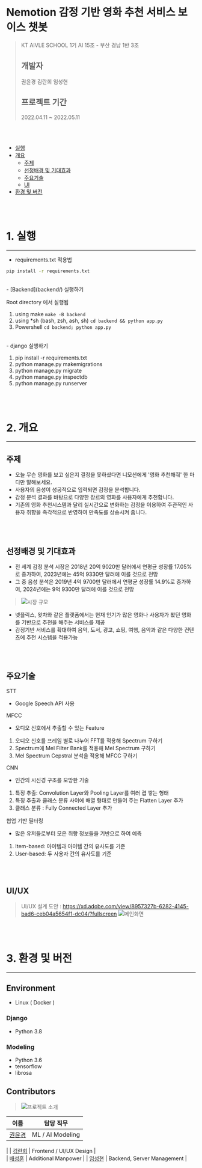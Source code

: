 # Nemotion 감정 기반 영화 추천 서비스 보이스 챗봇
> KT AIVLE SCHOOL 1기 AI 15조 - 부산 경남 1반 3조
>
> ## 개발자
> 권윤경 김란희 임성현
>
> ## 프로젝트 기간
> 2022.04.11 ~ 2022.05.11
<br/>
<br/>

- [실행](#1-실행)
- [개요](#2-개요)
  - [주제](#주제)
  - [선정배경 및 기대효과](#선정배경-및-기대효과)
  - [주요기술](#주요기술)
  - [UI](#UI)
- [환경 및 버전](#3-환경-및-버전)
<br/>
<br/>

# 1. 실행
---

- requirements.txt 적용법

```bash
pip install -r requirements.txt
```
<br/>
- [Backend](backend/) 실행하기

  Root directory 에서 실행됨

  1. using make `make -B backend`
  2. using *sh (bash, zsh, ash, sh) `cd backend && python app.py`
  3. Powershell `cd backend; python app.py`

<br/>
- django 실행하기
  
  1. pip install -r requirements.txt
  2. python manage.py makemigrations
  3. python manage.py migrate
  4. python manage.py inspectdb
  5. python manage.py runserver

<br/>
<br/>

# 2. 개요
---
## 주제
- 오늘 무슨 영화를 보고 싶은지 결정을 못하셨다면 니모션에게 '영화 추천해줘' 한 마디만 말해보세요.
- 사용자의 음성이 성공적으로 입력되면 감정을 분석합니다.
- 감정 분석 결과를 바탕으로 다양한 장르의 영화를 사용자에게 추천합니다.
- 기존의 영화 추천시스템과 달리 실시간으로 변화하는 감정을 이용하여 주관적인 사용자 취향을 즉각적으로 반영하여 만족도를 상승시켜 줍니다.
<br/>
<br/>

## 선정배경 및 기대효과
- 전 세계 감정 분석 시장은 2018년 20억 9020만 달러에서 연평균 성장률 17.05%로 증가하여, 2023년에는 45억 9330만 달러에 이를 것으로 전망
- 그 중 음성 분석은 2019년 4억 9700만 달러에서 연평균 성장률 14.9%로 증가하여, 2024년에는 9억 9300만 달러에 이를 것으로 전망
> ![시장 규모](https://user-images.githubusercontent.com/96163167/167738929-4742fbc3-0321-4df9-9d9f-2d038dd4e08e.jpg)

- 넷플릭스, 왓차와 같은 플랫폼에서는 현재 인기가 많은 영화나 사용자가 봤던 영화를 기반으로 추천을 해주는 서비스를 제공
- 감정기반 서비스를 확대하여 음악, 도서, 광고, 쇼핑, 여행, 음악과 같은 다양한 컨텐츠에 추천 시스템을 적용가능
<br/>
<br/>

## 주요기술
STT
 - Google Speech API 사용

MFCC
 - 오디오 신호에서 추출할 수 있는 Feature
  1. 오디오 신호를 프레임 별로 나누어 FFT를 적용해 Spectrum 구하기
  2. Spectrum에 Mel Filter Bank를 적용해 Mel Spectrum 구하기
  3. Mel Spectrum Cepstral 분석을 적용해 MFCC 구하기


CNN
 - 인간의 시신경 구조를 모방한 기술
  1. 특징 추출: Convolution Layer와 Pooling Layer를 여러 겹 쌓는 형태
  2. 특징 추출과 클래스 분류 사이에 배열 형태로 만들어 주는 Flatten Layer 추가
  3. 클래스 분류 : Fully Connected Layer 추가


협업 기반 필터링
 - 많은 유저들로부터 모은 취향 정보들을 기반으로 하여 예측
  1. Item-based: 아이템과 아이템 간의 유사도를 기준
  2. User-based: 두 사용자 간의 유사도를 기준
<br/>
<br/>

## UI/UX
> UI/UX 설계 도안 : https://xd.adobe.com/view/8957327b-6282-4145-bad6-ceb04a5654f1-dc04/?fullscreen
![메인화면](https://user-images.githubusercontent.com/96163167/167738410-f34e647d-6204-4872-ac94-06f42f450066.png)

<br/>
<br/>

# 3. 환경 및 버전
---


## Environment

- Linux ( Docker )

### Django

- Python 3.8

### Modeling

- Python 3.6
- tensorflow
- librosa

## Contributors
> ![프로젝트 소개](https://user-images.githubusercontent.com/96163167/167740554-dba9db93-a288-4eec-ac20-837baba7ac5e.png)

| 이름                                        | 담당 직무                              |
| ------------------------------------------- | --------------------------------------|
| [권윤경](https://github.com/yoonkyeongkwon) | ML / AI Modeling                      
|
| [김란희](https://github.com/doradorani)     | Frontend / UI/UX Design 
|         
| [배성훈](https://github.com/fish895623)     | Additional Manpower
|
| [임성현](https://github.com/dlatjdgus95)    | Backend, Server Management
|
